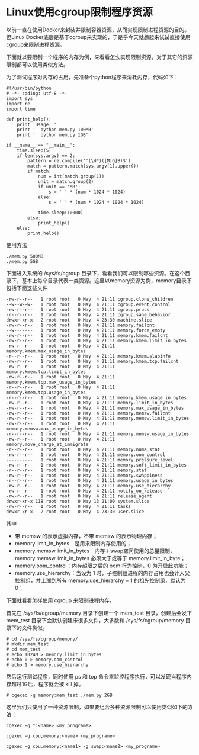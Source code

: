 # Linux使用cgroup限制程序资源

以前一直在使用Docker来封装并限制容器资源，从而实现限制进程资源的目的。但Linux Docker底层是基于cgroup来实现的，于是乎今天就想起来试试直接使用cgroup来限制进程资源。

下面就以要限制一个程序的内存为例，来看看怎么实现限制资源。对于其它的资源限制都可以使用类似方法。

为了测试程序对内存的占用，先准备个python程序来消耗内存，代码如下：

```shell
#!/usr/bin/python
# -*- coding: utf-8 -*-
import sys
import re
import time

def print_help():
    print 'Usage: '
    print '  python mem.py 100MB'
    print '  python mem.py 1GB'

if __name__ == "__main__":
    time.sleep(5)
    if len(sys.argv) == 2:
        pattern = re.compile('^(\d*)([M|G]B)$')
        match = pattern.match(sys.argv[1].upper())
        if match:
            num = int(match.group(1))
            unit = match.group(2)
            if unit == 'MB':
                s = ' ' * (num * 1024 * 1024)
            else:
                s = ' ' * (num * 1024 * 1024 * 1024)

            time.sleep(10000)
        else:
            print_help()
    else:
        print_help()
```

使用方法

```shell
./mem.py 500MB
./mem.py 5GB
```

下面进入系统的 /sys/fs/cgroup 目录下，看看我们可以限制哪些资源。在这个目录下，基本上每个目录代表一类资源。这里以memory资源为例，memory目录下包括下面这些文件

```shell
-rw-r--r--   1 root root   0 May  4 21:11 cgroup.clone_children
--w--w--w-   1 root root   0 May  4 21:11 cgroup.event_control
-rw-r--r--   1 root root   0 May  4 21:11 cgroup.procs
-r--r--r--   1 root root   0 May  4 21:11 cgroup.sane_behavior
drwxr-xr-x   2 root root   0 May  4 23:30 machine.slice
-rw-r--r--   1 root root   0 May  4 21:11 memory.failcnt
--w-------   1 root root   0 May  4 21:11 memory.force_empty
-rw-r--r--   1 root root   0 May  4 21:11 memory.kmem.failcnt
-rw-r--r--   1 root root   0 May  4 21:11 memory.kmem.limit_in_bytes
-rw-r--r--   1 root root   0 May  4 21:11 memory.kmem.max_usage_in_bytes
-r--r--r--   1 root root   0 May  4 21:11 memory.kmem.slabinfo
-rw-r--r--   1 root root   0 May  4 21:11 memory.kmem.tcp.failcnt
-rw-r--r--   1 root root   0 May  4 21:11 memory.kmem.tcp.limit_in_bytes
-rw-r--r--   1 root root   0 May  4 21:11 memory.kmem.tcp.max_usage_in_bytes
-r--r--r--   1 root root   0 May  4 21:11 memory.kmem.tcp.usage_in_bytes
-r--r--r--   1 root root   0 May  4 21:11 memory.kmem.usage_in_bytes
-rw-r--r--   1 root root   0 May  4 21:11 memory.limit_in_bytes
-rw-r--r--   1 root root   0 May  4 21:11 memory.max_usage_in_bytes
-rw-r--r--   1 root root   0 May  4 21:11 memory.memsw.failcnt
-rw-r--r--   1 root root   0 May  4 21:11 memory.memsw.limit_in_bytes
-rw-r--r--   1 root root   0 May  4 21:11 memory.memsw.max_usage_in_bytes
-r--r--r--   1 root root   0 May  4 21:11 memory.memsw.usage_in_bytes
-rw-r--r--   1 root root   0 May  4 21:11 memory.move_charge_at_immigrate
-r--r--r--   1 root root   0 May  4 21:11 memory.numa_stat
-rw-r--r--   1 root root   0 May  4 21:11 memory.oom_control
----------   1 root root   0 May  4 21:11 memory.pressure_level
-rw-r--r--   1 root root   0 May  4 21:11 memory.soft_limit_in_bytes
-r--r--r--   1 root root   0 May  4 21:11 memory.stat
-rw-r--r--   1 root root   0 May  4 21:11 memory.swappiness
-r--r--r--   1 root root   0 May  4 21:11 memory.usage_in_bytes
-rw-r--r--   1 root root   0 May  4 21:11 memory.use_hierarchy
-rw-r--r--   1 root root   0 May  4 21:11 notify_on_release
-rw-r--r--   1 root root   0 May  4 21:11 release_agent
drwxr-xr-x 118 root root   0 May 13 21:00 system.slice
-rw-r--r--   1 root root   0 May  4 21:11 tasks
drwxr-xr-x   2 root root   0 May  4 23:30 user.slice

```

其中
- 带 memsw 的表示虚拟内存，不带 memsw 的表示物理内存；
- memory.limit_in_bytes：是用来限制内存使用的；
- memory.memsw.limit_in_bytes：内存＋swap空间使用的总量限制，memory.memsw.limit_in_bytes 必须大于或等于 memory.limit_in_byte；
- memory.oom_control：内存超限之后的 oom 行为控制，0 为开启此功能；
- memory.use_hierarchy：当设为 1 时，子控制组进程的内存占用也会计入父控制组，并上溯到所有 memory.use_hierarchy = 1 的祖先控制组，默认为 0；

下面就看看怎样使用 cgroup 来限制进程内存。

首先在 /sys/fs/cgroup/memory 目录下创建一个 mem_test 目录，创建后会发下 mem_test 目录下会默认创建床很多文件，大多数和 /sys/fs/cgroup/memory 目录下的文件类似。

```shell
# cd /sys/fs/cgroup/memory/
# mkdir mem_test
# cd mem_test
# echo 1024M > memory.limit_in_bytes
# echo 0 > memory.oom_control
# echo 1 > memory.use_hierarchy
```

然后运行测试程序，同时使用 ps 和 top 命令来监控程序执行，可以发现当程序内存超过1G后，程序就会被 kill 掉。

```shell
# cgexec -g memory:mem_test ./mem.py 2GB
```

这里我们只使用了一种资源限制，如果要组合多种资源限制可以使用类似如下的方法：

```shell
cgexec -g *:<name> <my_programe>

cgexec -g cpu,memory:<name> <my_programe>

cgexec -g cpu,memory:<name1> -g swap:<name2> <my_programe>
```